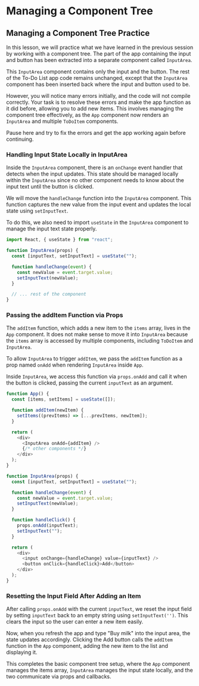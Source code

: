 # Managing a Component Tree

## Managing a Component Tree Practice

In this lesson, we will practice what we have learned in the previous session by working with a component tree. The part of the app containing the input and button has been extracted into a separate component called `InputArea`.

This `InputArea` component contains only the input and the button. The rest of the To-Do List app code remains unchanged, except that the `InputArea` component has been inserted back where the input and button used to be.

However, you will notice many errors initially, and the code will not compile correctly. Your task is to resolve these errors and make the app function as it did before, allowing you to add new items. This involves managing the component tree effectively, as the `App` component now renders an `InputArea` and multiple `ToDoItem` components.

Pause here and try to fix the errors and get the app working again before continuing.

### Handling Input State Locally in InputArea

Inside the `InputArea` component, there is an `onChange` event handler that detects when the input updates. This state should be managed locally within the `InputArea` since no other component needs to know about the input text until the button is clicked.

We will move the `handleChange` function into the `InputArea` component. This function captures the new value from the input event and updates the local state using `setInputText`.

To do this, we also need to import `useState` in the `InputArea` component to manage the input text state properly.

```js
import React, { useState } from "react";

function InputArea(props) {
  const [inputText, setInputText] = useState("");

  function handleChange(event) {
    const newValue = event.target.value;
    setInputText(newValue);
  }

  // ... rest of the component
}
```

### Passing the addItem Function via Props

The `addItem` function, which adds a new item to the `items` array, lives in the `App` component. It does not make sense to move it into `InputArea` because the `items` array is accessed by multiple components, including `ToDoItem` and `InputArea`.

To allow `InputArea` to trigger `addItem`, we pass the `addItem` function as a prop named `onAdd` when rendering `InputArea` inside `App`.

Inside `InputArea`, we access this function via `props.onAdd` and call it when the button is clicked, passing the current `inputText` as an argument.

```js
function App() {
  const [items, setItems] = useState([]);

  function addItem(newItem) {
    setItems((prevItems) => [...prevItems, newItem]);
  }

  return (
    <div>
      <InputArea onAdd={addItem} />
      {/* other components */}
    </div>
  );
}
```

```js
function InputArea(props) {
  const [inputText, setInputText] = useState("");

  function handleChange(event) {
    const newValue = event.target.value;
    setInputText(newValue);
  }

  function handleClick() {
    props.onAdd(inputText);
    setInputText("");
  }

  return (
    <div>
      <input onChange={handleChange} value={inputText} />
      <button onClick={handleClick}>Add</button>
    </div>
  );
}
```

### Resetting the Input Field After Adding an Item

After calling `props.onAdd` with the current `inputText`, we reset the input field by setting `inputText` back to an empty string using `setInputText('')`. This clears the input so the user can enter a new item easily.

Now, when you refresh the app and type "Buy milk" into the input area, the state updates accordingly. Clicking the Add button calls the `addItem` function in the `App` component, adding the new item to the list and displaying it.

This completes the basic component tree setup, where the `App` component manages the items array, `InputArea` manages the input state locally, and the two communicate via props and callbacks.

